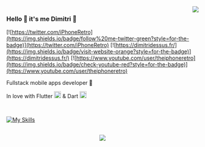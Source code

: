 <img align='right' src="https://github-readme-stats.vercel.app/api?username=istornz&show_icons=true&theme=dracula">

### Hello 👋 it's me Dimitri 🐧

[![https://twitter.com/iPhoneRetro](https://img.shields.io/badge/follow%20me-twitter-green?style=for-the-badge)](https://twitter.com/iPhoneRetro)
[![https://dimitridessus.fr/](https://img.shields.io/badge/visit-website-orange?style=for-the-badge)](https://dimitridessus.fr/)
[![https://www.youtube.com/user/theiphoneretro](https://img.shields.io/badge/check-youtube-red?style=for-the-badge)](https://www.youtube.com/user/theiphoneretro)

Fullstack mobile apps developer 📱

In love with Flutter <img src="https://cdn.worldvectorlogo.com/logos/flutter-logo.svg" height="18" /> & Dart <img src="https://cdn.worldvectorlogo.com/logos/dart.svg" height="18" />

<br />

[![My Skills](https://skillicons.dev/icons?i=nodejs,angular,appwrite,bootstrap,sass,dart,docker,firebase,flutter,git,html,js,raspberrypi,ts,vscode&theme=dark)](https://skillicons.dev)

<br />

<center>
  <img align='center' src="https://github-profile-trophy.vercel.app/?username=istornz&theme=dracula&margin-w=15&margin-h=15&column=7">
</center>
